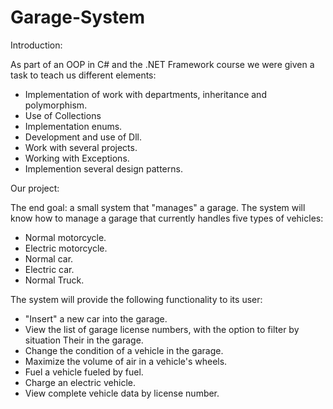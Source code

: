 # Garage-System
 Introduction:

As part of an OOP in C# and the .NET Framework course we were given a task to teach us different elements:

- Implementation of work with departments, inheritance and polymorphism.
- Use of Collections
- Implementation enums.
- Development and use of Dll.
- Work with several projects.
- Working with Exceptions.
- Implemention several design patterns.

Our project:

The end goal: a small system that "manages" a garage.
The system will know how to manage a garage that currently handles five types of vehicles:
- Normal motorcycle.
- Electric motorcycle.
- Normal car.
- Electric car.
- Normal Truck.

The system will provide the following functionality to its user:
- "Insert" a new car into the garage.
- View the list of garage license numbers, with the option to filter by situation
Their in the garage.
- Change the condition of a vehicle in the garage.
- Maximize the volume of air in a vehicle's wheels.
- Fuel a vehicle fueled by fuel.
- Charge an electric vehicle.
- View complete vehicle data by license number.

